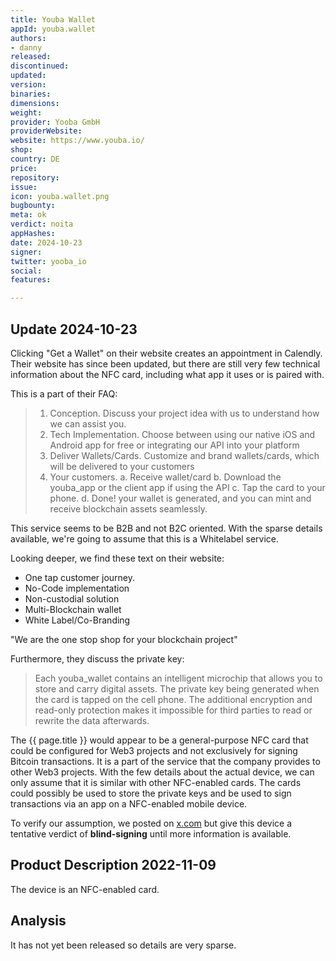 ```yaml
---
title: Youba Wallet
appId: youba.wallet
authors:
- danny
released: 
discontinued: 
updated: 
version: 
binaries: 
dimensions: 
weight: 
provider: Yooba GmbH
providerWebsite: 
website: https://www.youba.io/
shop: 
country: DE
price: 
repository: 
issue: 
icon: youba.wallet.png
bugbounty: 
meta: ok
verdict: noita
appHashes: 
date: 2024-10-23
signer: 
twitter: yooba_io
social: 
features: 

---
```


## Update 2024-10-23

Clicking "Get a Wallet" on their website creates an appointment in Calendly. Their website has since been updated, but there are still very few technical information about the NFC card, including what app it uses or is paired with.

This is a part of their FAQ:

> 1. Conception. Discuss your project idea with us to understand how we can assist you.
> 2. Tech Implementation. Choose between using our native iOS and Android app for free or integrating our API into your platform
> 3. Deliver Wallets/Cards. Customize and brand wallets/cards, which will be delivered to your customers
> 4. Your customers. 
>   a. Receive wallet/card
>   b. Download the youba_app or the client app if using the API
>   c. Tap the card to your phone.
>   d. Done! your wallet is generated, and you can mint and receive blockchain assets seamlessly.

This service seems to be B2B and not B2C oriented. With the sparse details available, we're going to assume that this is a Whitelabel service. 

Looking deeper, we find these text on their website:

- One tap customer journey.
- No-Code implementation
- Non-custodial solution
- Multi-Blockchain wallet
- White Label/Co-Branding

"We are the one stop shop for your blockchain project"

Furthermore, they discuss the private key:

> Each youba_wallet contains an intelligent microchip that allows you to store and carry digital assets. The private key being generated when the card is tapped on the cell phone. The additional encryption and read-only protection makes it impossible for third parties to read or rewrite the data afterwards.

The {{ page.title }} would appear to be a general-purpose NFC card that could be configured for Web3 projects and not exclusively for signing Bitcoin transactions. It is a part of the service that the company provides to other Web3 projects. With the few details about the actual device, we can only assume that it is similar with other NFC-enabled cards. The cards could possibly be used to store the private keys and be used to sign transactions via an app on a NFC-enabled mobile device. 

To verify our assumption, we posted on [x.com](https://x.com/dannybuntu/status/1848992456462807531) but give this device a tentative verdict of **blind-signing** until more information is available.

## Product Description 2022-11-09

The device is an NFC-enabled card. 

## Analysis 

It has not yet been released so details are very sparse.

